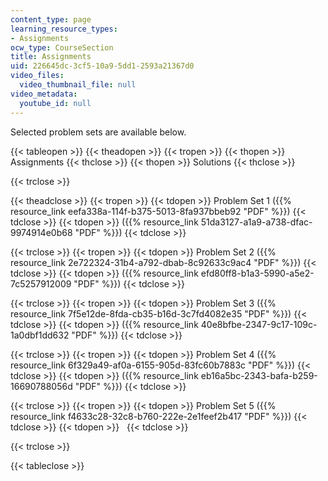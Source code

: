```yaml
---
content_type: page
learning_resource_types:
- Assignments
ocw_type: CourseSection
title: Assignments
uid: 226645dc-3cf5-10a9-5dd1-2593a21367d0
video_files:
  video_thumbnail_file: null
video_metadata:
  youtube_id: null
---
```


Selected problem sets are available below.

{{< tableopen >}}
{{< theadopen >}}
{{< tropen >}}
{{< thopen >}}
Assignments
{{< thclose >}}
{{< thopen >}}
Solutions
{{< thclose >}}

{{< trclose >}}

{{< theadclose >}}
{{< tropen >}}
{{< tdopen >}}
Problem Set 1 ({{% resource_link eefa338a-114f-b375-5013-8fa937bbeb92 "PDF" %}})
{{< tdclose >}}
{{< tdopen >}}
({{% resource_link 51da3127-a1a9-a738-dfac-9974914e0b68 "PDF" %}})
{{< tdclose >}}

{{< trclose >}}
{{< tropen >}}
{{< tdopen >}}
Problem Set 2 ({{% resource_link 2e722324-31b4-a792-dbab-8c92633c9ac4 "PDF" %}})
{{< tdclose >}}
{{< tdopen >}}
({{% resource_link efd80ff8-b1a3-5990-a5e2-7c5257912009 "PDF" %}})
{{< tdclose >}}

{{< trclose >}}
{{< tropen >}}
{{< tdopen >}}
Problem Set 3 ({{% resource_link 7f5e12de-8fda-cb35-b16d-3c7fd4082e35 "PDF" %}})
{{< tdclose >}}
{{< tdopen >}}
({{% resource_link 40e8bfbe-2347-9c17-109c-1a0dbf1dd632 "PDF" %}})
{{< tdclose >}}

{{< trclose >}}
{{< tropen >}}
{{< tdopen >}}
Problem Set 4 ({{% resource_link 6f329a49-af0a-6155-905d-83fc60b7883c "PDF" %}})
{{< tdclose >}}
{{< tdopen >}}
({{% resource_link eb16a5bc-2343-bafa-b259-16690788056d "PDF" %}})
{{< tdclose >}}

{{< trclose >}}
{{< tropen >}}
{{< tdopen >}}
Problem Set 5 ({{% resource_link f4633c28-32c8-b760-222e-2e1feef2b417 "PDF" %}})
{{< tdclose >}}
{{< tdopen >}}
 
{{< tdclose >}}

{{< trclose >}}

{{< tableclose >}}